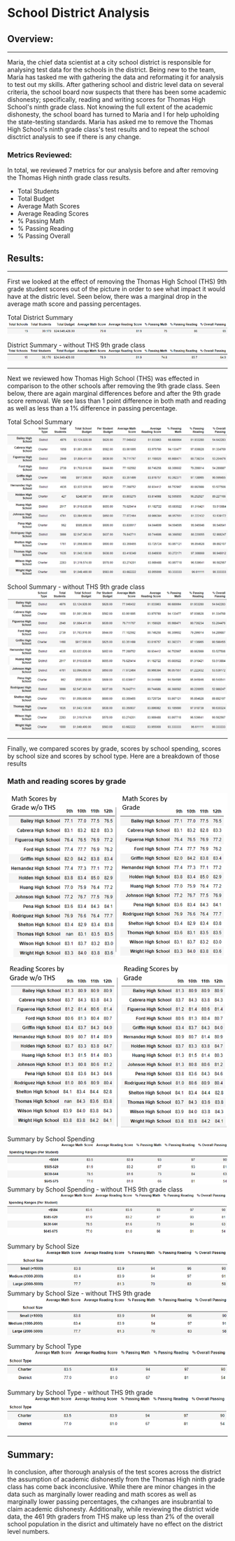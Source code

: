 # School District Analysis

## Overview:
---

Maria, the chief data scientist at a city school district is responsible for analysing test data for the schools in the district. Being new to the team, Maria has tasked me with gathering the data and reformating it for analysis to test out my skills. After gathering school and distric level data on several criteria, the school board now suspects that there has been some academic dishonesty; specifically, reading and writing scores for Thomas High School's ninth grade class. Not knowing the full extent of the academic dishonesty, the school board has turned to Maria and I for help upholding the state-testing standards. Maria has asked me to remove the Thomas High School's ninth grade class's test results and to repeat the school disctrict analysis to see if there is any change.

### Metrics Reviewed:
In total, we reviewed 7 metrics for our analysis before and after removing the Thomas High ninth grade class results.
-   Total Students
-   Total Budget
-   Average Math Scores
-   Average Reading Scores
-   % Passing Math
-   % Passing Reading
-   % Passing Overall


## Results:
---
First we looked at the effect of removing the Thomas High School (THS) 9th grade student scores out of the picture in order to see what impact it would have at the distric level. Seen below, there was a marginal drop in the average math score and passing percentages. 

Total District Summary
![district_summar_old](./resources/district_summary_old.PNG)

District Summary - without THS 9th grade class
![district_summar_new](./resources/district_summary_new.PNG)

---

Next we reviewed how Thomas High School (THS) was effected in comparison to the other schools after removing the 9th grade class. Seen below, there are again marginal differences before and after the 9th grade score removal. We see lass than 1 point difference in both math and reading as well as less than a 1% difference in passing percentage. 

Total School Summary
![school_summary_old](./resources/school_summary_old.PNG)

School Summary - without THS 9th grade class
![school_summary_new](./resources/school_summary_new.PNG)

---

Finally, we compared scores by grade, scores by school spending, scores by school size and scores by school type. Here are a breakdown of those results

### Math and reading scores by grade

![math](./resources/math_grade_comp.PNG)

![reading](./resources/reading_grade_comp.PNG)


Summary by School Spending
![spending_old](./resources/spending_old.PNG)
Summary by School Spending - without THS 9th grade class
![spending_new](./resources/spending_new.PNG)

Summary by School Size
![size_old](./resources/size_old.PNG)
Summary by School Size - without THS 9th grade
![size_new](./resources/size_new.PNG)

Summary by School Type
![type_old](./resources/type_old.PNG)

Summary by School Type - without THS 9th grade
![type_new](./resources/type_new.PNG)

---

## Summary:

In conclusion, after thorough analysis of the test scores across the district the assumption of academic dishonestly from the Thomas High ninth grade class has come back inconclusive. While there are minor changes in the data such as marginally lower reading and math scores as well as marginally lower passing percentages, the cxhanges are insubrantial to claim academic dishonesty. Additionally, while reviewing the district wide data, the 461 9th graders from THS make up less than 2% of the overall school population in the disrict and ultimately have no effect on the district level numbers. 